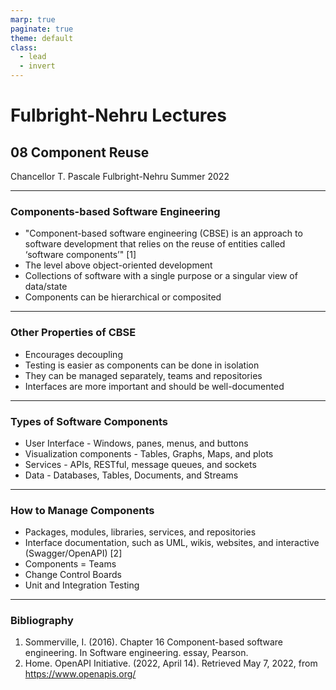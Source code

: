 ```yaml
---
marp: true
paginate: true
theme: default
class:
  - lead
  - invert
---
```


# Fulbright-Nehru Lectures
## 08 Component Reuse


Chancellor T. Pascale
Fulbright-Nehru
Summer 2022

-------------------------------

### Components-based Software Engineering

- "Component-based software engineering (CBSE) is an approach to software development that relies on the reuse of entities called ‘software components’" [1]
- The level above object-oriented development
- Collections of software with a single purpose or a singular view of data/state
- Components can be hierarchical or composited

-------------------------------

### Other Properties of CBSE

- Encourages decoupling
- Testing is easier as components can be done in isolation
- They can be managed separately, teams and repositories
- Interfaces are more important and should be well-documented

-------------------------------

### Types of Software Components

- User Interface - Windows, panes, menus, and buttons
- Visualization components - Tables, Graphs, Maps, and plots
- Services - APIs, RESTful, message queues, and sockets
- Data - Databases, Tables, Documents, and Streams

-------------------------------

### How to Manage Components

- Packages, modules, libraries, services, and repositories
- Interface documentation, such as UML, wikis, websites, and interactive (Swagger/OpenAPI) [2]
- Components = Teams
- Change Control Boards
- Unit and Integration Testing

-------------------------------

### Bibliography

1. Sommerville, I. (2016). Chapter 16 Component-based software engineering. In Software engineering. essay, Pearson.
2. Home. OpenAPI Initiative. (2022, April 14). Retrieved May 7, 2022, from https://www.openapis.org/